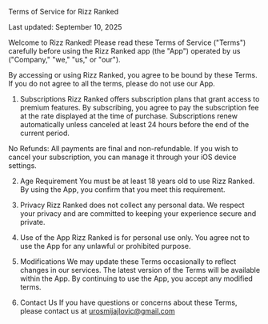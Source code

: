 Terms of Service for Rizz Ranked

Last updated: September 10, 2025

Welcome to Rizz Ranked! Please read these Terms of Service ("Terms") carefully before using the Rizz Ranked app (the "App") operated by us ("Company," "we," "us," or "our").

By accessing or using Rizz Ranked, you agree to be bound by these Terms. If you do not agree to all the terms, please do not use our App.

1. Subscriptions
Rizz Ranked offers subscription plans that grant access to premium features. By subscribing, you agree to pay the subscription fee at the rate displayed at the time of purchase. Subscriptions renew automatically unless canceled at least 24 hours before the end of the current period.

No Refunds: All payments are final and non-refundable. If you wish to cancel your subscription, you can manage it through your iOS device settings.

2. Age Requirement
You must be at least 18 years old to use Rizz Ranked. By using the App, you confirm that you meet this requirement.

3. Privacy
Rizz Ranked does not collect any personal data. We respect your privacy and are committed to keeping your experience secure and private.

4. Use of the App
Rizz Ranked is for personal use only. You agree not to use the App for any unlawful or prohibited purpose.

5. Modifications
We may update these Terms occasionally to reflect changes in our services. The latest version of the Terms will be available within the App. By continuing to use the App, you accept any modified terms.

6. Contact Us
If you have questions or concerns about these Terms, please contact us at urosmijajlovic@gmail.com